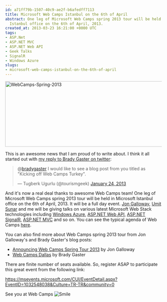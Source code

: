 ```yaml
---
id: a71ff79b-1507-40c9-ae2f-b6afedff7113
title: Microsoft Web Camps Istanbul on the 6th of April
abstract: One leg of Microsoft Web Camps spring 2013 tour will be held in Microsoft
  Istanbul office on the 6th of April, 2013.
created_at: 2013-03-23 16:21:00 +0000 UTC
tags:
- ASP.Net
- ASP.NET MVC
- ASP.NET Web API
- Geek Talks
- SignalR
- Windows Azure
slugs:
- microsoft-web-camps-istanbul-on-the-6th-of-april
---
```


<p><a href="http://aka.ms/gotowebcamp"><img height="211" width="644" src="http://www.tugberkugurlu.com/Content/images/Uploadedbyauthors/wlw/Web-Camps_118E2/WebCamps-Spring-2013.png" alt="WebCamps-Spring-2013" border="0" style="background-image: none; padding-top: 0px; padding-left: 0px; display: inline; padding-right: 0px; border: 0px;" title="WebCamps-Spring-2013" /></a></p>
<p>This is an awesome news that I am proud of to write about. I think it all started out with <a href="https://twitter.com/tourismgeek/status/294364180318928896">my reply to Brady Gaster on twitter</a>:</p>
<blockquote class="twitter-tweet">
<p>@<a href="https://twitter.com/bradygaster">bradygaster</a> I would like to see a blog post from you titled as "Kicking off Web Camps Turkey".</p>
&mdash; Tugberk Ugurlu (@tourismgeek) <a href="https://twitter.com/tourismgeek/status/294364180318928896">January 24, 2013</a></blockquote>
<script src="//platform.twitter.com/widgets.js"></script>
<p>And it's now a real deal thanks to awesome Web Camps team! One leg of Microsoft Web Camps spring 2013 tour will be held in Microsoft Istanbul office on the 6th of April, 2013. It will be a full day event. <a href="http://weblogs.asp.net/jgalloway/">Jon Galloway</a>, <a href="http://blogs.msdn.com/b/umits/">Umit Sunar</a> and me will be giving talks on various latest Microsoft Web Stack technologies including&nbsp;<a href="http://www.windowsazure.com">Windows Azure</a>, <a href="http://www.asp.net/web-api">ASP.NET Web API</a>, <a href="http://signalr.net">ASP.NET SignalR</a>, <a href="http://www.asp.net/mvc">ASP.NET MVC</a> and so on. You can see the typical agenda of Web Camps <a href="http://www.devcamps.ms/web/agenda">here</a>.</p>
<p>You can also find more about Web Camps spring 2013 tour from Jon Galloway's and Brady Gaster's blog posts:</p>
<ul>
<li><a href="http://weblogs.asp.net/jgalloway/archive/2013/03/15/announcing-web-camps-spring-tour-2013.aspx">Announcing Web Camps Spring Tour 2013</a> by Jon Galloway</li>
<li><a href="http://www.bradygaster.com/web-camps-dallas">Web Camps Dallas</a> by Brady Gaster</li>
</ul>
<p>There are finite number of seats available. So, register ASAP to participate this great event from the following link:</p>
<p><a href="https://msevents.microsoft.com/CUI/EventDetail.aspx?EventID=1032548038&amp;Culture=TR-TR&amp;community=0" title="https://msevents.microsoft.com/CUI/EventDetail.aspx?EventID=1032548038&amp;Culture=TR-TR&amp;community=0">https://msevents.microsoft.com/CUI/EventDetail.aspx?EventID=1032548038&amp;Culture=TR-TR&amp;community=0</a></p>
<p>See you at Web Camps <img src="http://www.tugberkugurlu.com/Content/images/Uploadedbyauthors/wlw/Web-Camps_118E2/wlEmoticon-smile.png" alt="Smile" style="border-style: none;" class="wlEmoticon wlEmoticon-smile" /></p>
